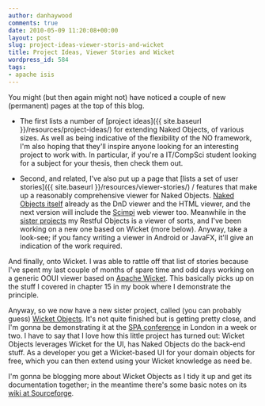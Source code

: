 ```yaml
---
author: danhaywood
comments: true
date: 2010-05-09 11:20:08+00:00
layout: post
slug: project-ideas-viewer-storis-and-wicket
title: Project Ideas, Viewer Stories and Wicket
wordpress_id: 584
tags:
- apache isis
---
```


You might (but then again might not) have noticed a couple of new (permanent) pages at the top of this blog.




  * The first lists a number of [project ideas]({{ site.baseurl }}/resources/project-ideas/) for extending Naked Objects, of various sizes.  As well as being indicative of the flexibility of the NO framework, I'm also hoping that they'll inspire anyone looking for an interesting project to work with.  In particular, if you're a IT/CompSci student looking for a subject for your thesis, then check them out.


  * Second, and related, I've also put up a page that [lists a set of user stories]({{ site.baseurl }}/resources/viewer-stories/) / features that make up a reasonably comprehensive viewer for Naked Objects.  [Naked Objects itself](http://www.nakedobjects.org) already as the DnD viewer and the HTML viewer, and the next version will include the [Scimpi](http://www.scimpi.org) web viewer too.  Meanwhile in the [sister projects](http://starobjects.org) my Restful Objects is a viewer of sorts, and I've been working on a new one based on Wicket (more below).  Anyway, take a look-see; if you fancy writing a viewer in Android or JavaFX, it'll give an indication of the work required.



And finally, onto Wicket.  I was able to rattle off that list of stories because I've spent my last couple of months of spare time and odd days working on a generic OOUI viewer based on [Apache Wicket](http://wicket.apache.org).  This basically picks up on the stuff I covered in chapter 15 in my book where I demonstrate the principle.


Anyway, so we now have a new sister project, called (you can probably guess) [Wicket Objects](http://sourceforge.net/projects/wicketobjects).  It's not quite finished but is getting pretty close, and I'm gonna be demonstrating it at the [SPA conference](http://www.spaconference.org/spa2010/sessions/session294.html) in London in a week or two.  I have to say that I love how this little project has turned out: Wicket Objects leverages Wicket for the UI, has Naked Objects do the back-end stuff.  As a developer you get a Wicket-based UI for your domain objects for free, which you can then extend using your Wicket knowledge as need be.



I'm gonna be blogging more about Wicket Objects as I tidy it up and get its documentation together; in the meantime there's some basic notes on its [wiki at Sourceforge](http://sourceforge.net/apps/trac/wicketobjects).
